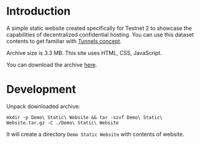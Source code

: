 # Introduction

A simple static website created specifically for Testnet 2 to showcase the capabilities of decentralized confidential hosting. You can use this dataset contents to get familiar with [Tunnels concept](https://docs.superprotocol.com/developers/deployment_guides/nodejs_tunnels/static_content).

Archive size is 3.3 MB. This site uses HTML, CSS, JavaScript.

You can download the archive [here](./Demo%20Static%20Website.tar.gz).

# Development

Unpack downloaded archive:

```
mkdir -p Demo\ Static\ Website && tar -xzvf Demo\ Static\ Website.tar.gz -C ./Demo\ Static\ Website
```

It will create a directory `Demo Static Website` with contents of website. 
